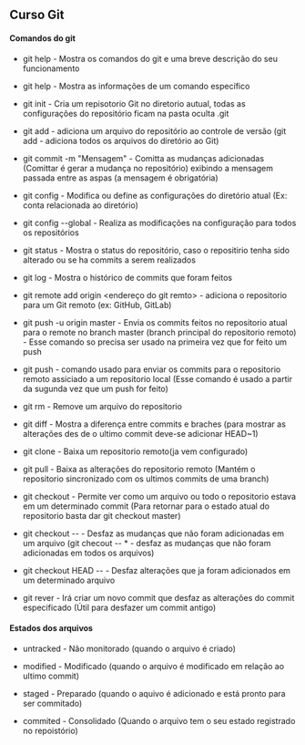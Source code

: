 ## Curso Git 

#### Comandos do git

* git help - Mostra os comandos do git e uma breve descrição do seu funcionamento

* git help <comando> - Mostra as informações de um comando específico 

* git init - Cria um repisotorio Git no diretorio autual, todas as configurações do repositório ficam na pasta oculta .git

* git add <arquivo> - adiciona um arquivo do repositório ao controle de versão (git add - adiciona todos os arquivos do diretório ao Git)

* git commit -m "Mensagem" - Comitta as mudanças adicionadas (Comittar é gerar a mudança no repositório) exibindo a mensagem passada entre as aspas (a mensagem é obrigatória)

* git config - Modifica ou define as configurações do diretório atual (Ex: conta relacionada ao diretório)

* git config --global - Realiza as modificações na configuração para todos os repositórios

* git status - Mostra o status do repositório, caso o repositirio tenha sido alterado ou se ha commits a serem realizados

* git log - Mostra o histórico de commits que foram feitos

* git remote add origin <endereço do git remto> - adiciona o repositorio para um Git remoto (ex: GitHub, GitLab)

* git push -u origin master - Envia os commits feitos no repositorio atual para o remote no branch master (branch principal do repositorio remoto) - Esse comando so precisa ser usado na primeira vez que for feito um push

* git push - comando usado para enviar os commits para o repositorio remoto assiciado a um repositorio local (Esse comando é usado a partir da sugunda vez que um push for feito) 

* git rm <arquivo> - Remove um arquivo do repositorio

* git diff - Mostra a diferença entre commits e braches (para mostrar as alterações des de o ultimo commit deve-se adicionar HEAD~1)

* git clone - Baixa um repositorio remoto(ja vem configurado)

* git pull - Baixa as alterações do repositorio remoto (Mantém o repositorio sincronizado com os ultimos commits de uma branch)

* git checkout <commit> <file> - Permite ver como um arquivo ou todo o repositorio estava em um determinado commit (Para retornar para o estado atual do repositorio basta dar git checkout master)

* git checkout -- <arquivo> - Desfaz as mudanças que não foram adicionadas em um arquivo (git checout -- * - desfaz as mudanças que não foram adicionadas em todos os arquivos)

* git checkout HEAD -- <arquivo> - Desfaz alterações que ja foram adicionados em um determinado arquivo

* git rever <commit> - Irá criar um novo commit que desfaz as alterações do commit especificado (Útil para desfazer um commit antigo)

#### Estados dos arquivos

* untracked - Não monitorado (quando o arquivo é criado)

* modified - Modificado (quando o arquivo é modificado em relação ao ultimo commit)

* staged - Preparado (quando o aquivo é adicionado e está pronto para ser commitado)

* commited - Consolidado (Quando o arquivo tem o seu estado registrado no repoistório)

